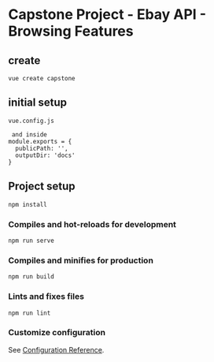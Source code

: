# Capstone Project - Ebay API - Browsing Features

## create
```
vue create capstone
```
## initial setup
```
vue.config.js 

 and inside 
module.exports = {
  publicPath: '',
  outputDir: 'docs'
}

```

## Project setup
```
npm install
```

### Compiles and hot-reloads for development
```
npm run serve
```

### Compiles and minifies for production
```
npm run build
```

### Lints and fixes files
```
npm run lint
```



### Customize configuration
See [Configuration Reference](https://cli.vuejs.org/config/).
